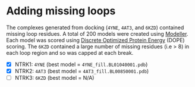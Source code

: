 # Adding missing loops

The complexes generated from docking (`4YNE`, `4AT3`, and `6KZD`) contained missing loop residues. A total of 200 models were created using [Modeller](https://salilab.org/modeller/). Each model was scored using [Discrete Optimized Protein Energy](https://www.ncbi.nlm.nih.gov/pmc/articles/PMC2242414/) (DOPE) scoring. The `6KZD` contained a large number of missing residues (i.e > 8) in each loop region and so was capped at each break.

- [x] NTRK1: `4YNE` (best model = `4YNE_fill.BL01040001.pdb`)
- [x] NTRK2: `4AT3` (best model = `4AT3_fill.BL00850001.pdb`)
- [ ] NTRK3: `6KZD` (best model = N/A)